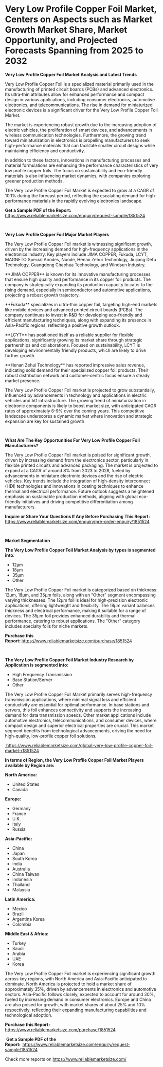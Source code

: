 <p><h1>Very Low Profile Copper Foil Market, Centers on Aspects such as Market Growth Market Share, Market Opportunity, and Projected Forecasts Spanning from 2025 to 2032</h1></p><p><strong>Very Low Profile Copper Foil Market Analysis and Latest Trends</strong></p>
<p><p>Very Low Profile Copper Foil is a specialized material primarily used in the manufacturing of printed circuit boards (PCBs) and advanced electronics. Its ultra-thin attributes allow for enhanced performance and compact design in various applications, including consumer electronics, automotive electronics, and telecommunications. The rise in demand for miniaturized electronic devices is a significant driver for the Very Low Profile Copper Foil Market.</p><p>The market is experiencing robust growth due to the increasing adoption of electric vehicles, the proliferation of smart devices, and advancements in wireless communication technologies. Furthermore, the growing trend toward miniaturization in electronics is propelling manufacturers to seek high-performance materials that can facilitate smaller circuit designs while maintaining efficiency and conductivity.</p><p>In addition to these factors, innovations in manufacturing processes and material formulations are enhancing the performance characteristics of very low profile copper foils. The focus on sustainability and eco-friendly materials is also influencing market dynamics, with companies exploring greener production methods. </p><p>The Very Low Profile Copper Foil Market is expected to grow at a CAGR of 10.1% during the forecast period, reflecting the escalating demand for high-performance materials in the rapidly evolving electronics landscape.</p></p>
<p><strong>Get a Sample PDF of the Report:&nbsp;</strong> <a href="https://www.reliablemarketsize.com/enquiry/request-sample/1851524?utm_campaign=3220&utm_medium=2&utm_source=Github&utm_content=ia&utm_term=26032025&utm_id=very-low-profile-copper-foil">https://www.reliablemarketsize.com/enquiry/request-sample/1851524</a></p>
<p>&nbsp;</p>
<p><strong>Very Low Profile Copper Foil Major Market Players</strong></p>
<p><p>The Very Low Profile Copper Foil market is witnessing significant growth, driven by the increasing demand for high-frequency applications in the electronics industry. Key players include JIMA COPPER, Fukuda, LCYT, MAGNETO Special Anodes, Nuode, Henan Zehui Technology, Jiujiang Defu Technology, Guangdong Chaohua Technology, and Windsun Industry.</p><p>**JIMA COPPER** is known for its innovative manufacturing processes that ensure high quality and performance in its copper foil products. The company is strategically expanding its production capacity to cater to the rising demand, especially in semiconductor and automotive applications, projecting a robust growth trajectory.</p><p>**Fukuda** specializes in ultra-thin copper foil, targeting high-end markets like mobile devices and advanced printed circuit boards (PCBs). The company continues to invest in R&D for developing eco-friendly and efficient manufacturing techniques, along with expanding its presence in Asia-Pacific regions, reflecting a positive growth outlook.</p><p>**LCYT** has positioned itself as a reliable supplier for flexible applications, significantly growing its market share through strategic partnerships and collaborations. Focused on sustainability, LCYT is developing environmentally friendly products, which are likely to drive further growth.</p><p>**Henan Zehui Technology** has reported impressive sales revenue, indicating solid demand for their specialized copper foil products. Their robust distribution network and customer-centric focus ensure a steady market presence.</p><p>The Very Low Profile Copper Foil market is projected to grow substantially, influenced by advancements in technology and applications in electric vehicles and 5G infrastructure. The growing trend of miniaturization in electronic components is likely to boost market size, with anticipated CAGR rates of approximately 6-9% over the coming years. This competitive landscape underscores a dynamic market where innovation and strategic expansion are key for sustained growth.</p></p>
<p>&nbsp;</p>
<p><strong>What Are The Key Opportunities For Very Low Profile Copper Foil Manufacturers?</strong></p>
<p><p>The Very Low Profile Copper Foil market is poised for significant growth, driven by increasing demand from the electronics sector, particularly in flexible printed circuits and advanced packaging. The market is projected to expand at a CAGR of around 8% from 2023 to 2028, fueled by advancements in miniature electronic devices and the rise of electric vehicles. Key trends include the integration of high-density interconnect (HDI) technologies and innovations in coating techniques to enhance thermal and electrical performance. Future outlook suggests a heightened emphasis on sustainable production methods, aligning with global eco-friendly initiatives and driving competitive differentiation among manufacturers.</p></p>
<p><strong>Inquire or Share Your Questions If Any Before Purchasing This Report:</strong> <a href="https://www.reliablemarketsize.com/enquiry/pre-order-enquiry/1851524?utm_campaign=3220&utm_medium=2&utm_source=Github&utm_content=ia&utm_term=26032025&utm_id=very-low-profile-copper-foil">https://www.reliablemarketsize.com/enquiry/pre-order-enquiry/1851524</a></p>
<p>&nbsp;</p>
<p><strong>Market Segmentation</strong></p>
<p><strong>The Very Low Profile Copper Foil Market Analysis by types is segmented into:</strong></p>
<p><ul><li>12μm</li><li>18μm</li><li>35μm</li><li>Other</li></ul></p>
<p><p>The Very Low Profile Copper Foil market is categorized based on thickness: 12μm, 18μm, and 35μm foils, along with an "Other" segment encompassing varying thicknesses. The 12μm foil is ideal for high-precision electronic applications, offering lightweight and flexibility. The 18μm variant balances thickness and electrical performance, making it suitable for a range of devices. The 35μm foil provides enhanced durability and thermal performance, catering to robust applications. The "Other" category includes specialty foils for niche markets.</p></p>
<p><strong>Purchase this Report:&nbsp;</strong><a href="https://www.reliablemarketsize.com/purchase/1851524?utm_campaign=3220&utm_medium=2&utm_source=Github&utm_content=ia&utm_term=26032025&utm_id=very-low-profile-copper-foil">https://www.reliablemarketsize.com/purchase/1851524</a></p>
<p>&nbsp;</p>
<p><strong>The Very Low Profile Copper Foil Market Industry Research by Application is segmented into:</strong></p>
<p><ul><li>High Frequency Transmission</li><li>Base Station/Server</li><li>Other</li></ul></p>
<p><p>The Very Low Profile Copper Foil Market primarily serves high-frequency transmission applications, where minimal signal loss and efficient conductivity are essential for optimal performance. In base stations and servers, this foil enhances connectivity and supports the increasing demand for data transmission speeds. Other market applications include automotive electronics, telecommunications, and consumer devices, where compact design and superior electrical properties are crucial. This market segment benefits from technological advancements, driving the need for high-quality, low-profile copper foil solutions.</p></p>
<p><a href="https://www.reliablemarketsize.com/global-very-low-profile-copper-foil-market-r1851524?utm_campaign=3220&utm_medium=2&utm_source=Github&utm_content=ia&utm_term=26032025&utm_id=very-low-profile-copper-foil">&nbsp;https://www.reliablemarketsize.com/global-very-low-profile-copper-foil-market-r1851524</a></p>
<p><strong>In terms of Region, the Very Low Profile Copper Foil Market Players available by Region are:</strong></p>
<p>
    <p> <strong> North America: </strong>
        <ul>
            <li>United States</li>
            <li>Canada</li>
        </ul>
        </p> 
    <p> <strong> Europe: </strong>
        <ul>
            <li>Germany</li>
            <li>France</li>
            <li>U.K.</li>
            <li>Italy</li>
            <li>Russia</li>
        </ul>
        </p> 
    <p> <strong> Asia-Pacific: </strong>
        <ul>
            <li>China</li>
            <li>Japan</li>
            <li>South Korea</li>
            <li>India</li>
            <li>Australia</li>
            <li>China Taiwan</li>
            <li>Indonesia</li>
            <li>Thailand</li>
            <li>Malaysia</li>
        </ul>
        </p> 
    <p> <strong> Latin America: </strong>
        <ul>
            <li>Mexico</li>
            <li>Brazil</li>
            <li>Argentina Korea</li>
            <li>Colombia</li>
        </ul>
        </p> 
    <p> <strong> Middle East & Africa: </strong>
        <ul>
            <li>Turkey</li>
            <li>Saudi</li>
            <li>Arabia</li>
            <li>UAE</li>
            <li>Korea</li>
        </ul>
    </p>
    </p>
<p><p>The Very Low Profile Copper Foil market is experiencing significant growth across key regions, with North America and Asia-Pacific anticipated to dominate. North America is projected to hold a market share of approximately 35%, driven by advancements in electronics and automotive sectors. Asia-Pacific follows closely, expected to account for around 30%, fueled by increasing demand in consumer electronics. Europe and China are also poised for growth, with market shares of about 25% and 10% respectively, reflecting their expanding manufacturing capabilities and technological adoption.</p></p>
<p><strong>Purchase this Report: </strong><a href="https://www.reliablemarketsize.com/purchase/1851524?utm_campaign=3220&utm_medium=2&utm_source=Github&utm_content=ia&utm_term=26032025&utm_id=very-low-profile-copper-foil">https://www.reliablemarketsize.com/purchase/1851524</a></p>
<p>&nbsp;<strong>Get a Sample PDF of the Report:&nbsp;&nbsp;</strong><a href="https://www.reliablemarketsize.com/enquiry/request-sample/1851524?utm_campaign=3220&utm_medium=2&utm_source=Github&utm_content=ia&utm_term=26032025&utm_id=very-low-profile-copper-foil">https://www.reliablemarketsize.com/enquiry/request-sample/1851524</a></p>
<p><strong></strong></p>
<p>Check more reports on <a href="https://www.reliablemarketsize.com/?utm_campaign=3220&utm_medium=2&utm_source=Github&utm_content=ia&utm_term=26032025&utm_id=very-low-profile-copper-foil">https://www.reliablemarketsize.com/</a></p>